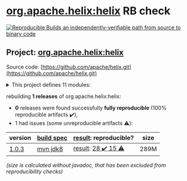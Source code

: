 [org.apache.helix:helix](https://search.maven.org/artifact/org.apache.helix/helix/) RB check
=======

[![Reproducible Builds](https://reproducible-builds.org/images/logos/rb.svg) an independently-verifiable path from source to binary code](https://reproducible-builds.org/)

## Project: [org.apache.helix:helix](https://search.maven.org/artifact/org.apache.helix/helix/)

Source code: [https://github.com/apache/helix.git](https://github.com/apache/helix.git)

<details><summary>This project defines 11 modules:</summary>

* [org.apache.helix:helix](https://search.maven.org/artifact/org.apache.helix/helix/)
* [org.apache.helix:helix-admin-webapp](https://search.maven.org/artifact/org.apache.helix/helix-admin-webapp/)
* [org.apache.helix:helix-agent](https://search.maven.org/artifact/org.apache.helix/helix-agent/)
* [org.apache.helix:helix-common](https://search.maven.org/artifact/org.apache.helix/helix-common/)
* [org.apache.helix:helix-core](https://search.maven.org/artifact/org.apache.helix/helix-core/)
* [org.apache.helix:helix-front](https://search.maven.org/artifact/org.apache.helix/helix-front/)
* [org.apache.helix:helix-lock](https://search.maven.org/artifact/org.apache.helix/helix-lock/)
* [org.apache.helix:helix-rest](https://search.maven.org/artifact/org.apache.helix/helix-rest/)
* [org.apache.helix:metadata-store-directory-common](https://search.maven.org/artifact/org.apache.helix/metadata-store-directory-common/)
* [org.apache.helix:metrics-common](https://search.maven.org/artifact/org.apache.helix/metrics-common/)
* [org.apache.helix:zookeeper-api](https://search.maven.org/artifact/org.apache.helix/zookeeper-api/)
</details>

rebuilding **1 releases** of org.apache.helix:helix:
- **0** releases were found successfully **fully reproducible** (100% reproducible artifacts :heavy_check_mark:),
- 1 had issues (some unreproducible artifacts :warning:):

| version | [build spec](/BUILDSPEC.md) | [result](https://reproducible-builds.org/docs/jvm/): reproducible? | size |
| -- | --------- | ------ | -- |
| [1.0.3](https://search.maven.org/artifact/org.apache.helix/helix/1.0.3/pom) | [mvn jdk8](helix-1.0.3.buildspec) | [result](helix-1.0.3.buildinfo): [28 :heavy_check_mark:  15 :warning:](helix-1.0.3.buildcompare) | 289M |

<i>(size is calculated without javadoc, that has been excluded from reproducibility checks)</i>

